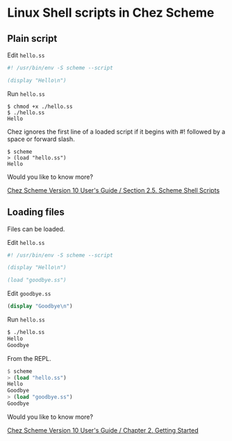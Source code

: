 # Linux Shell scripts in Chez Scheme

## Plain script

Edit `hello.ss`

```scheme
#! /usr/bin/env -S scheme --script

(display "Hello\n")
```

Run `hello.ss`

```
$ chmod +x ./hello.ss
$ ./hello.ss
Hello
```

Chez ignores the first line of a loaded script if it begins with #! followed by a space or forward slash.

```
$ scheme
> (load "hello.ss")
Hello
```

Would you like to know more?

[Chez Scheme Version 10 User's Guide / Section 2.5. Scheme Shell Scripts ](https://cisco.github.io/ChezScheme/csug10.1.0/use.html#./use:h5)

## Loading files

Files can be loaded.

Edit `hello.ss`

```scheme
#! /usr/bin/env -S scheme --script

(display "Hello\n")

(load "goodbye.ss")
```

Edit `goodbye.ss`

```scheme
(display "Goodbye\n")
```

Run `hello.ss`

```bash
$ ./hello.ss
Hello
Goodbye
```

From the REPL.

```scheme
$ scheme
> (load "hello.ss")
Hello
Goodbye
> (load "goodbye.ss")
Goodbye
```

Would you like to know more?

[Chez Scheme Version 10 User's Guide / Chapter 2. Getting Started](https://www.scheme.com/tspl4/start.html#./start:h0)
